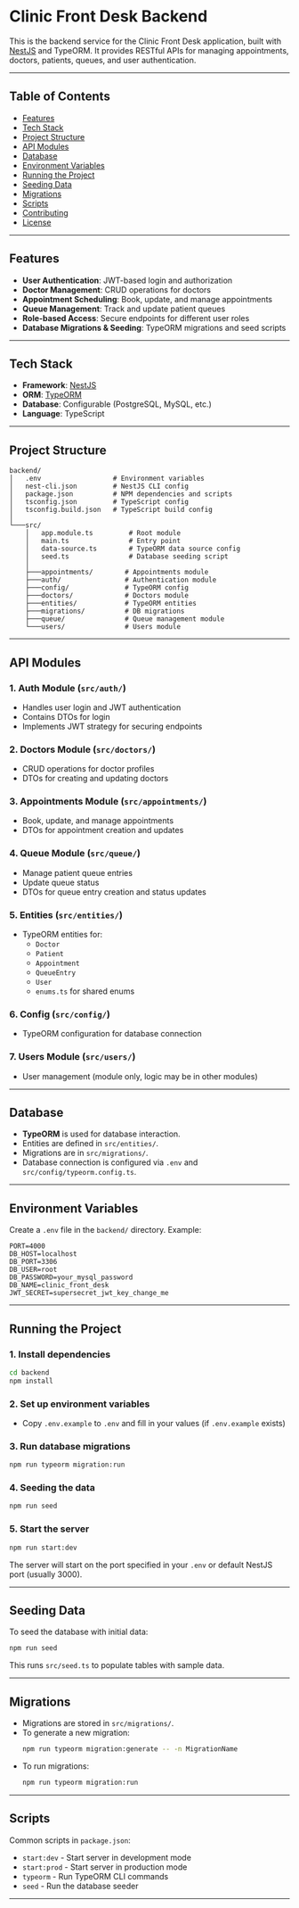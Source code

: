 # Clinic Front Desk Backend

This is the backend service for the Clinic Front Desk application, built with [NestJS](https://nestjs.com/) and TypeORM. It provides RESTful APIs for managing appointments, doctors, patients, queues, and user authentication.

---

## Table of Contents
- [Features](#features)
- [Tech Stack](#tech-stack)
- [Project Structure](#project-structure)
- [API Modules](#api-modules)
- [Database](#database)
- [Environment Variables](#environment-variables)
- [Running the Project](#running-the-project)
- [Seeding Data](#seeding-data)
- [Migrations](#migrations)
- [Scripts](#scripts)
- [Contributing](#contributing)
- [License](#license)

---

## Features
- **User Authentication**: JWT-based login and authorization
- **Doctor Management**: CRUD operations for doctors
- **Appointment Scheduling**: Book, update, and manage appointments
- **Queue Management**: Track and update patient queues
- **Role-based Access**: Secure endpoints for different user roles
- **Database Migrations & Seeding**: TypeORM migrations and seed scripts

---

## Tech Stack
- **Framework**: [NestJS](https://nestjs.com/)
- **ORM**: [TypeORM](https://typeorm.io/)
- **Database**: Configurable (PostgreSQL, MySQL, etc.)
- **Language**: TypeScript

---

## Project Structure
```
backend/
│   .env                  # Environment variables
│   nest-cli.json         # NestJS CLI config
│   package.json          # NPM dependencies and scripts
│   tsconfig.json         # TypeScript config
│   tsconfig.build.json   # TypeScript build config
│
└───src/
    │   app.module.ts         # Root module
    │   main.ts               # Entry point
    │   data-source.ts        # TypeORM data source config
    │   seed.ts               # Database seeding script
    │
    ├───appointments/        # Appointments module
    ├───auth/                # Authentication module
    ├───config/              # TypeORM config
    ├───doctors/             # Doctors module
    ├───entities/            # TypeORM entities
    ├───migrations/          # DB migrations
    ├───queue/               # Queue management module
    └───users/               # Users module
```

---

## API Modules

### 1. **Auth Module** (`src/auth/`)
- Handles user login and JWT authentication
- Contains DTOs for login
- Implements JWT strategy for securing endpoints

### 2. **Doctors Module** (`src/doctors/`)
- CRUD operations for doctor profiles
- DTOs for creating and updating doctors

### 3. **Appointments Module** (`src/appointments/`)
- Book, update, and manage appointments
- DTOs for appointment creation and updates

### 4. **Queue Module** (`src/queue/`)
- Manage patient queue entries
- Update queue status
- DTOs for queue entry creation and status updates

### 5. **Entities** (`src/entities/`)
- TypeORM entities for:
  - `Doctor`
  - `Patient`
  - `Appointment`
  - `QueueEntry`
  - `User`
  - `enums.ts` for shared enums

### 6. **Config** (`src/config/`)
- TypeORM configuration for database connection

### 7. **Users Module** (`src/users/`)
- User management (module only, logic may be in other modules)

---

## Database
- **TypeORM** is used for database interaction.
- Entities are defined in `src/entities/`.
- Migrations are in `src/migrations/`.
- Database connection is configured via `.env` and `src/config/typeorm.config.ts`.

---

## Environment Variables
Create a `.env` file in the `backend/` directory. Example:
```
PORT=4000
DB_HOST=localhost
DB_PORT=3306
DB_USER=root
DB_PASSWORD=your_mysql_password
DB_NAME=clinic_front_desk
JWT_SECRET=supersecret_jwt_key_change_me
```

---

## Running the Project

### 1. Install dependencies
```bash
cd backend
npm install
```

### 2. Set up environment variables
- Copy `.env.example` to `.env` and fill in your values (if `.env.example` exists)

### 3. Run database migrations
```bash
npm run typeorm migration:run
```

### 4. Seeding the data
```bash
npm run seed
```

### 5. Start the server
```bash
npm run start:dev
```

The server will start on the port specified in your `.env` or default NestJS port (usually 3000).

---

## Seeding Data
To seed the database with initial data:
```bash
npm run seed
```
This runs `src/seed.ts` to populate tables with sample data.

---

## Migrations
- Migrations are stored in `src/migrations/`.
- To generate a new migration:
  ```bash
  npm run typeorm migration:generate -- -n MigrationName
  ```
- To run migrations:
  ```bash
  npm run typeorm migration:run
  ```

---

## Scripts
Common scripts in `package.json`:
- `start:dev` - Start server in development mode
- `start:prod` - Start server in production mode
- `typeorm` - Run TypeORM CLI commands
- `seed` - Run the database seeder

---
